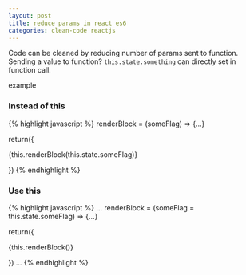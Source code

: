 ```yaml
---
layout: post
title: reduce params in react es6
categories: clean-code reactjs
---
```


Code can be cleaned by reducing number of params sent to function.
Sending a value to function? `this.state.something` can directly set in function call.

example

### Instead of this

{% highlight javascript %}
renderBlock = (someFlag) => {...}

return({

{this.renderBlock(this.state.someFlag)}

})
{% endhighlight %}

### Use this

{% highlight javascript %}
...
renderBlock = (someFlag = this.state.someFlag) => {...}

return({

{this.renderBlock()}

})
...
{% endhighlight %}
